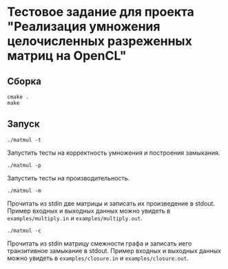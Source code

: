 # Тестовое задание для проекта "Реализация умножения целочисленных разреженных матриц на OpenCL"

## Сборка

```
cmake .
make
```

## Запуск

```
./matmul -t
```
Запустить тесты на корректность умножения и построения замыкания.
```
./matmul -p
```
Запустить тесты на производительность.
```
./matmul -m
```
Прочитать из stdin две матрицы и записать их произведение в stdout. Пример входных и выходных данных можно увидеть в `examples/multiply.in` и `examples/multiply.out`.
```
./matmul -c
```
Прочитать из stdin матрицу смежности графа и записать иего транзитивное замыкание в stdout. Пример входных и выходных данных можно увидеть в `examples/closure.in` и `examples/closure.out`.
